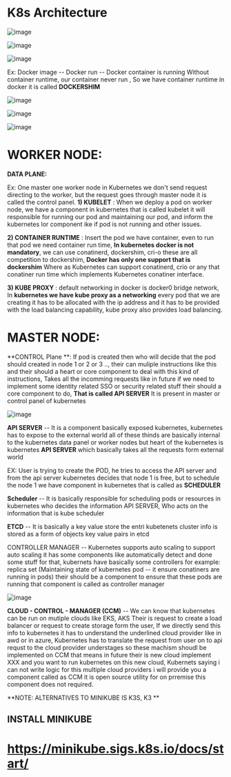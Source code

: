 # K8s Architecture

![image](https://github.com/user-attachments/assets/d4ebe14c-5937-418b-b8f5-8fbf5501fc70)


![image](https://github.com/pavankumar0077/Devops-tools/assets/40380941/90b29d62-6707-4a1d-bd20-def330b56634)

![image](https://github.com/pavankumar0077/Devops-tools/assets/40380941/ab4383e7-e451-4a8b-9e0c-74f79c3378b5)

Ex: Docker image -- Docker run -- Docker container is running 
Without container runtime, our container never run , So we have container runtime in docker it is called
**DOCKERSHIM**

![image](https://github.com/pavankumar0077/Devops-tools/assets/40380941/5a7f3d73-ae85-4a10-a4bb-e8877435013e)

![image](https://github.com/pavankumar0077/Devops-tools/assets/40380941/04d2064b-3bdd-4afa-95fd-4189a42808d2)

![image](https://github.com/pavankumar0077/Devops-tools/assets/40380941/0032cb2e-ad38-4c11-81b6-2b25f57de2c2)


# WORKER NODE:
**DATA PLANE:**

Ex: One master one worker node in Kubernetes we don't send request directing to the worker, but the request 
goes through master node it is called the control panel.
**1) KUBELET** : When we deploy a pod on worker node, we have a component in kubernetes that is called kubelet it will responsible for running our pod and maintaining our pod, and inform the kubernetes lor component ike if pod is not running and other issues.
   
**2) CONTAINER RUNTIME** : Insert the pod we have container, even to run that pod we need container run time, **In kubernetes docker is not mandatory**, we can use conatinerd, dockershim, cri-o these are all competition to dockershim, **Docker has only one support that is dockershim** Where as Kubernetes can support conatinerd, crio or any that conatiner run time which implements Kubernetes conatiner interface.

**3) KUBE PROXY** :  default networking in docker is docker0 bridge network, In **kubernetes we have kube proxy as a networking** every pod that we are creating it has to be allocated with the ip address and it has to be provided with the load balancing capability, kube proxy also provides load balancing.

# MASTER NODE:

**CONTROL Plane **: If pod is created then who will decide that the pod should created in node 1 or 2 or 3 .., their can muliple instructions like this and their should a  heart or core component to deal with this kind of instructions, Takes all the incomming requests like in future if we need to implement some identity related SSO or security related stuff their should a core component to do, **That is called API SERVER**
It is present in master or control panel of kubernetes 

![image](https://github.com/pavankumar0077/Devops-tools/assets/40380941/0aeb30bb-e809-40b3-b991-dec71fa8e5c0)


**API SERVER** -- It is a component basically exposed kubernetes, kubernetes has to expose to the external
world all of these thinds are basically internal to the kubernetes data panel or worker nodes but heart of the kubernetes is kubernetes **API SERVER** which basically takes all the requests form external world

EX: User is trying to create the POD, he tries to access the API server and from the api server kubernetes
decides that node 1 is free, but to schedule the node 1 we have component in kubernetes that is called as
**SCHEDULER**

**Scheduler** -- It is basically responsible for scheduling pods or resources in kubernetes who decides the information API SERVER, Who acts on the information that is kube scheduler 

**ETCD** -- It is basically a key value store the entri kubetenets cluster info is stored as a form of objects key value pairs in etcd 

CONTROLLER MANAGER -- Kubernetes supports auto scaling to support auto scaling it has some components like
automatically detect and done some stuff for that, kubernets have basically some controllers for example: replica set (Maintaining state of kubernetes pod -- it ensure conatiners are running in pods) their should be a component to ensure that these pods are running that component is called as controller manager 

![image](https://github.com/pavankumar0077/Devops-tools/assets/40380941/a3732a84-ed25-4218-a831-7e02e96c454d)

**CLOUD - CONTROL - MANAGER (CCM)** -- We can know that kubernetes can be run on mutiple clouds like EKS, AKS 
Their is request to create a load balancer or request to create storage form the user, If we directly send this info to kubernetes it has to understand the underlined cloud provider like in awd or in azure, Kubernetes has to translate the request from user on to api requst  to the cloud provider understages so these machism shoudl be implemented on CCM that means in future their is new cloud implement XXX and you want to run kubernetes on this new cloud, Kubernets saying i can not write logic for this multiple cloud providers i will provide you a component called as CCM it is open source utility for on prremise this component does not required.

**NOTE: ALTERNATIVES TO MINIKUBE IS K3S, K3 **

INSTALL MINIKUBE 
--
# https://minikube.sigs.k8s.io/docs/start/


 
